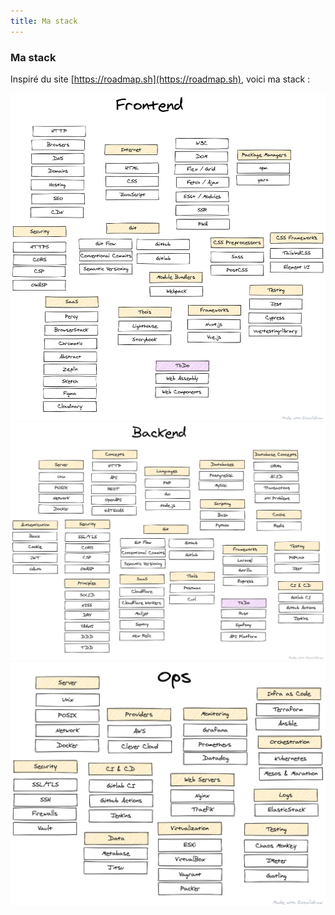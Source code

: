 ```yaml
---
title: Ma stack
---
```

### Ma stack

Inspiré du site [https://roadmap.sh](https://roadmap.sh), voici ma stack :

<img class="w-full" src="/stacks/frontend.png" alt="Frontend" />
<img class="w-full" src="/stacks/backend.png" alt="Backend" />
<img class="w-full" src="/stacks/ops.png" alt="Ops" />

